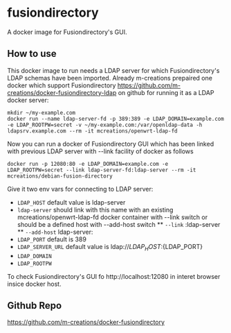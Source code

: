 fusiondirectory
===============
A docker image for Fusiondirectory's GUI.

How to use
----------
This docker image to run needs a LDAP server for which Fusiondirectory's LDAP schemas have been imported. Already m-creations prepaired one docker which support Fusiondirectory https://github.com/m-creations/docker-fusiondirectory-ldap on github for running it as a LDAP docker server:
```
mkdir ~/my-example.com
docker run --name ldap-server-fd -p 389:389 -e LDAP_DOMAIN=example.com -e LDAP_ROOTPW=secret -v ~/my-example.com:/var/openldap-data -h ldapsrv.example.com --rm -it mcreations/openwrt-ldap-fd
```
Now you can run a docker of Fusiondirectory GUI which has been linked with previous LDAP server with --link facility of docker as follows
```
docker run -p 12080:80 -e LDAP_DOMAIN=example.com -e LDAP_ROOTPW=secret --link ldap-server-fd:ldap-server --rm -it mcreations/debian-fusion-directory
```

Give it two env vars for connecting to LDAP server:

* `LDAP_HOST` default value is ldap-server
* `ldap-server` should link with this name with an existing mcreations/openwrt-ldap-fd docker container with --link switch or should be a defined host with --add-host switch
** `--link` <ldap-docker-name>:ldap-server
** `--add-host` ldap-server:<ldap-server-ip-address>
* `LDAP_PORT` default is 389
* `LDAP_SERVER_URL` default value is ldap://${LDAP_HOST}:${LDAP_PORT}
* `LDAP_DOMAIN`
* `LDAP_ROOTPW`

To check Fusiondirectory's GUI fo http://localhost:12080 in interet browser insice docker host.

Github Repo
-----------
https://github.com/m-creations/docker-fusiondirectory
